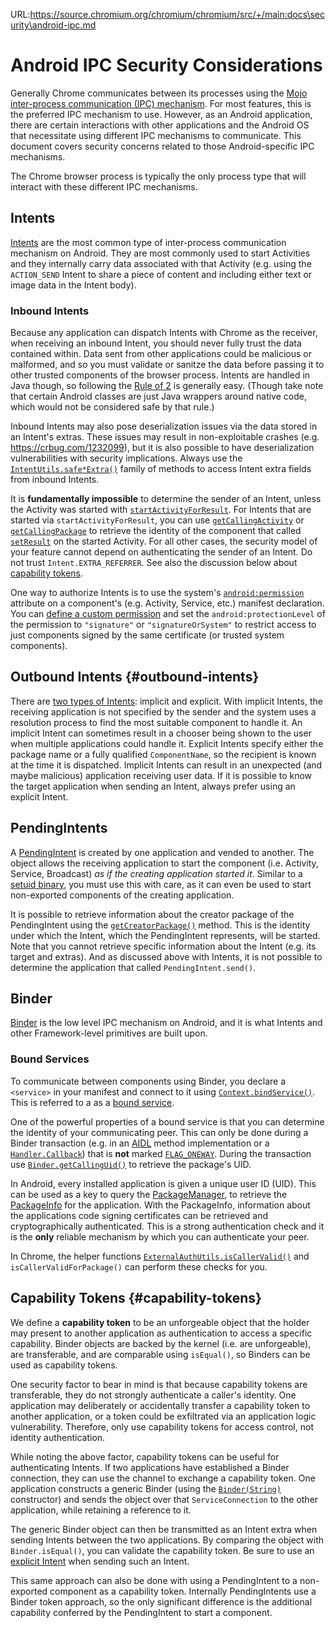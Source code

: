 URL:https://source.chromium.org/chromium/chromium/src/+/main:docs\security\android-ipc.md
# Android IPC Security Considerations

Generally Chrome communicates between its processes using the
[Mojo](../../mojo/README.md) [inter-process communication (IPC)
mechanism](mojo.md). For most features, this is the preferred IPC mechanism to
use. However, as an Android application, there are certain interactions with
other applications and the Android OS that necessitate using different IPC
mechanisms to communicate. This document covers security concerns related to
those Android-specific IPC mechanisms.

The Chrome browser process is typically the only process type that will interact
with these different IPC mechanisms.

## Intents

[Intents](https://developer.android.com/guide/components/intents-filters) are
the most common type of inter-process communication mechanism on Android. They
are most commonly used to start Activities and they internally carry data
associated with that Activity (e.g. using the `ACTION_SEND` Intent to share a
piece of content and including either text or image data in the Intent body).

### Inbound Intents

Because any application can dispatch Intents with Chrome as the receiver, when
receiving an inbound Intent, you should never fully trust the data contained
within. Data sent from other applications could be malicious or malformed, and
so you must validate or sanitze the data before passing it to other trusted
components of the browser process. Intents are handled in Java though, so
following the [Rule of 2](rule-of-2.md) is generally easy. (Though take note
that certain Android classes are just Java wrappers around native code, which
would not be considered safe by that rule.)

Inbound Intents may also pose deserialization issues via the data stored in an
Intent's extras. These issues may result in non-exploitable crashes (e.g.
https://crbug.com/1232099), but it is also possible to have deserialization
vulnerabilities with security implications. Always use the
[`IntentUtils.safe*Extra()`](https://source.chromium.org/chromium/chromium/src/+/main:base/android/java/src/org/chromium/base/IntentUtils.java;l=58;drc=7f1297bacd32fe668d4c99cb8963b56aed363acc)
family of methods to access Intent extra fields from inbound Intents.

It is **fundamentally impossible** to determine the sender of an Intent, unless
the Activity was started with
[`startActivityForResult`](https://developer.android.com/reference/android/app/Activity#startActivityForResult(android.content.Intent,%20int)).
For Intents that are started via `startActivityForResult`, you can use
[`getCallingActivity`](https://developer.android.com/reference/android/app/Activity#getCallingActivity())
or
[`getCallingPackage`](https://developer.android.com/reference/android/app/Activity#getCallingPackage())
to retrieve the identity of the component that called
[`setResult`](https://developer.android.com/reference/android/app/Activity#setResult(int))
on the started Activity. For all other cases, the security model of your feature
cannot depend on authenticating the sender of an Intent. Do not trust
`Intent.EXTRA_REFERRER`. See also the discussion below about [capability
tokens](#capability-tokens).

One way to authorize Intents is to use the system's
[`android:permission`](https://developer.android.com/guide/topics/permissions/overview#permission_enforcement)
attribute on a component's (e.g. Activity, Service, etc.) manifest declaration.
You can [define a custom permission](https://developer.android.com/guide/topics/permissions/defining) and
set the `android:protectionLevel` of the permission to `"signature"` or
`"signatureOrSystem"` to restrict access to just components signed by the same
certificate (or trusted system components).

## Outbound Intents {#outbound-intents}

There are [two types of Intents](https://developer.android.com/guide/components/intents-filters?hl=en#Types):
implicit and explicit. With implicit Intents, the receiving application is not
specified by the sender and the system uses a resolution process to find the
most suitable component to handle it. An implicit Intent can sometimes result in
a chooser being shown to the user when multiple applications could handle it.
Explicit Intents specify either the package name or a fully qualified
`ComponentName`, so the recipient is known at the time it is dispatched.
Implicit Intents can result in an unexpected (and maybe malicious) application
receiving user data. If it is possible to know the target application when
sending an Intent, always prefer using an explicit Intent.

## PendingIntents

A [PendingIntent](https://developer.android.com/reference/android/app/PendingIntent)
is created by one application and vended to another. The object allows the
receiving application to start the component (i.e. Activity, Service, Broadcast)
_as if the creating application started it_. Similar to a [setuid binary](https://en.wikipedia.org/wiki/Setuid),
you must use this with care, as it can even be used to start non-exported
components of the creating application.

It is possible to retrieve information about the creator package of the
PendingIntent using the [`getCreatorPackage()`](https://developer.android.com/reference/android/app/PendingIntent.html#getCreatorPackage())
method. This is the identity under which the Intent, which the PendingIntent
represents, will be started. Note that you cannot retrieve specific information
about the Intent (e.g. its target and extras). And as discussed above with
Intents, it is not possible to determine the application that called
`PendingIntent.send()`.

## Binder

[Binder](https://developer.android.com/reference/android/os/Binder) is the low
level IPC mechanism on Android, and it is what Intents and other Framework-level
primitives are built upon.

### Bound Services

To communicate between components using Binder, you declare a `<service>` in
your manifest and connect to it using [`Context.bindService()`](https://developer.android.com/reference/android/content/Context.html#bindService(android.content.Intent,%2520android.content.ServiceConnection,%2520int)).
This is referred to a as a [bound service](https://developer.android.com/guide/components/bound-services).

One of the powerful properties of a bound service is that you can determine the
identity of your communicating peer. This can only be done during a Binder
transaction (e.g. in an [AIDL](https://developer.android.com/guide/components/aidl)
method implementation or a [`Handler.Callback`](https://developer.android.com/reference/android/os/Handler.Callback.html))
that is **not** marked [`FLAG_ONEWAY`](https://developer.android.com/reference/android/os/IBinder).
During the transaction use [`Binder.getCallingUid()`](https://developer.android.com/reference/android/os/Binder.html#getCallingUid())
to retrieve the package's UID.

In Android, every installed application is given a unique user ID (UID). This
can be used as a key to query the [PackageManager](https://developer.android.com/reference/android/content/pm/PackageManager),
to retrieve the [PackageInfo](https://developer.android.com/reference/android/content/pm/PackageInfo)
for the application. With the PackageInfo, information about the applications
code signing certificates can be retrieved and cryptographically authenticated.
This is a strong authentication check and it is the **only** reliable mechanism
by which you can authenticate your peer.

In Chrome, the helper functions
[`ExternalAuthUtils.isCallerValid()`](https://cs.chromium.org/chromium/src/chrome/android/java/src/org/chromium/chrome/browser/externalauth/ExternalAuthUtils.java?l=157&rcl=fa790f69ce80bf2e192d710ea08b8343cad93fbb)
and `isCallerValidForPackage()` can perform these checks for you.

## Capability Tokens {#capability-tokens}

We define a **capability token** to be an unforgeable object that the holder may
present to another application as authentication to access a specific
capability. Binder objects are backed by the kernel (i.e. are unforgeable), are
transferable, and are comparable using `isEqual()`, so Binders can be used as
capability tokens.

One security factor to bear in mind is that because capability tokens are
transferable, they do not strongly authenticate a caller's identity. One
application may deliberately or accidentally transfer a capability token to
another application, or a token could be exfiltrated via an application logic
vulnerability. Therefore, only use capability tokens for access control, not
identity authentication.

While noting the above factor, capability tokens can be useful for
authenticating Intents. If two applications have established a Binder
connection, they can use the channel to exchange a capability token. One
application constructs a generic Binder (using the
[`Binder(String)`](https://developer.android.com/reference/android/os/Binder.html#Binder(java.lang.String))
constructor) and sends the object over that `ServiceConnection` to the other
application, while retaining a reference to it.

The generic Binder object can then be transmitted as an Intent extra when
sending Intents between the two applications. By comparing the object with
`Binder.isEqual()`, you can validate the capability token. Be sure to use an
[explicit Intent](#outbound-intents) when sending such an Intent.

This same approach can also be done with using a PendingIntent to a non-exported
component as a capability token. Internally PendingIntents use a Binder token
approach, so the only significant difference is the additional capability
conferred by the PendingIntent to start a component.
